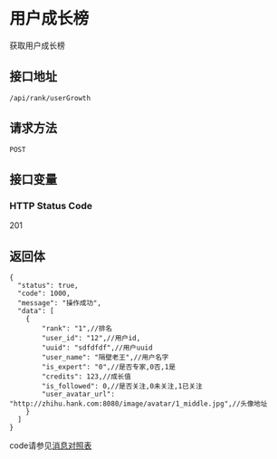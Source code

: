 # 用户成长榜
获取用户成长榜

## 接口地址

`/api/rank/userGrowth`

## 请求方法

```POST ```

## 接口变量



### HTTP Status Code

201

## 返回体

```json5
{
  "status": true,
  "code": 1000,
  "message": "操作成功",
  "data": [
    {
        "rank": "1",//排名
        "user_id": "12",//用户id,
        "uuid": "sdfdfdf",//用户uuid
        "user_name": "隔壁老王",//用户名字
        "is_expert": "0",//是否专家,0否,1是
        "credits": 123,//成长值
        "is_followed": 0,//是否关注,0未关注,1已关注
        "user_avatar_url": "http://zhihu.hank.com:8080/image/avatar/1_middle.jpg",//头像地址
    }
  ]
}
``` 

code请参见[消息对照表](消息对照表.md)
